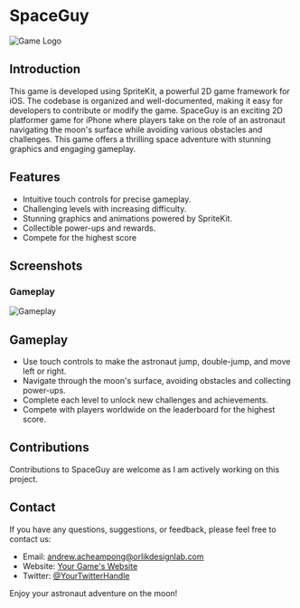 # SpaceGuy
![Game Logo](screenshots/game_logo.png)

## Introduction
This game is developed using SpriteKit, a powerful 2D game framework for iOS. The codebase is organized and well-documented, making it easy for developers to contribute or modify the game. 
SpaceGuy is an exciting 2D platformer game for iPhone where players take on the role of an astronaut navigating the moon's surface while avoiding various obstacles and challenges. 
This game offers a thrilling space adventure with stunning graphics and engaging gameplay.

## Features
- Intuitive touch controls for precise gameplay.
- Challenging levels with increasing difficulty.
- Stunning graphics and animations powered by SpriteKit.
- Collectible power-ups and rewards.
- Compete for the highest score

## Screenshots

### Gameplay
![Gameplay](screenshots/gameplay.png)



## Gameplay
- Use touch controls to make the astronaut jump, double-jump, and move left or right.
- Navigate through the moon's surface, avoiding obstacles and collecting power-ups.
- Complete each level to unlock new challenges and achievements.
- Compete with players worldwide on the leaderboard for the highest score.


## Contributions
Contributions to SpaceGuy are welcome as I am actively working on this project.

## Contact
If you have any questions, suggestions, or feedback, please feel free to contact us:

- Email: andrew.acheampong@orlikdesignlab.com
- Website: [Your Game's Website](https://www.orlikdesignlab.com)
- Twitter: [@YourTwitterHandle](https://twitter.com/Andyrosty)

Enjoy your astronaut adventure on the moon!
